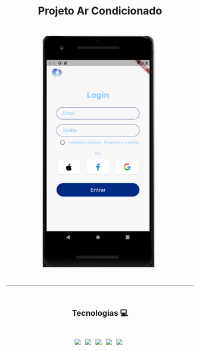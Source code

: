 <h1 align="center"> Projeto Ar Condicionado </h1>
<br>
<p align='center'>
    <img width="300px" src="https://github.com/ProjetosESP32/ProjetoArCondicionadoEsp/blob/master/assets/images/tela%20login.png" />&nbsp;&nbsp;
</p>
<br>

---

<br>
<h2 align="center">Tecnologias 💻</h2>
<br>
<p align='center'>
    <img src="https://img.shields.io/badge/Dart-0175C2?style=for-the-badge&logo=dart&logoColor=white" />&nbsp;&nbsp;
    <img src="https://img.shields.io/badge/C%2B%2B-00599C?style=for-the-badge&logo=c%2B%2B&logoColor=white" />&nbsp;&nbsp;
    <img src="https://img.shields.io/badge/Flutter-02569B?style=for-the-badge&logo=flutter&logoColor=white" />&nbsp;&nbsp;
    <img src="https://img.shields.io/badge/Arduino_IDE-00979D?style=for-the-badge&logo=arduino&logoColor=white" />&nbsp;&nbsp;
    <img src="https://img.shields.io/badge/Figma-F24E1E?style=for-the-badge&logo=figma&logoColor=white" />&nbsp;&nbsp;
</p>

